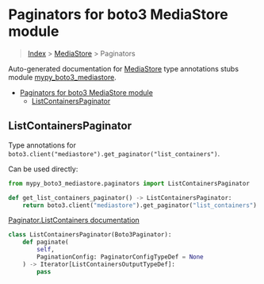 # Paginators for boto3 MediaStore module

> [Index](../index.md) > [MediaStore](./index.md) > Paginators

Auto-generated documentation for [MediaStore](https://boto3.amazonaws.com/v1/documentation/api/latest/reference/services/mediastore.html#MediaStore)
type annotations stubs module [mypy_boto3_mediastore](https://pypi.org/project/mypy-boto3-mediastore/).

- [Paginators for boto3 MediaStore module](#paginators-for-boto3-mediastore-module)
  - [ListContainersPaginator](#listcontainerspaginator)

## ListContainersPaginator

Type annotations for `boto3.client("mediastore").get_paginator("list_containers")`.

Can be used directly:

```python
from mypy_boto3_mediastore.paginators import ListContainersPaginator

def get_list_containers_paginator() -> ListContainersPaginator:
    return boto3.client("mediastore").get_paginator("list_containers")
```

[Paginator.ListContainers documentation](https://boto3.amazonaws.com/v1/documentation/api/latest/reference/services/mediastore.html#MediaStore.Paginator.ListContainers)

```python
class ListContainersPaginator(Boto3Paginator):
    def paginate(
        self,
        PaginationConfig: PaginatorConfigTypeDef = None
    ) -> Iterator[ListContainersOutputTypeDef]:
        pass
```